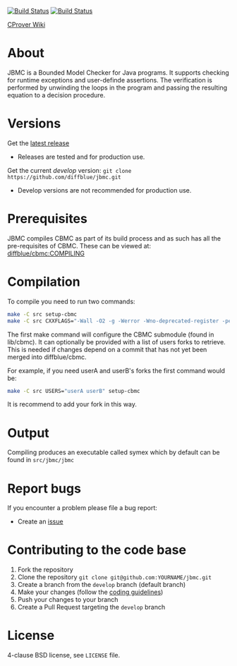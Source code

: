 [![Build Status][travis_img]][travis] [![Build Status][appveyor_img]][appveyor]

[CProver Wiki](http://www.cprover.org/wiki)

About
=====

JBMC is a Bounded Model Checker for Java programs. It supports
checking for runtime exceptions and user-definde assertions.
The verification is performed by unwinding the loops in the program
and passing the resulting equation to a decision procedure.

Versions
========

Get the [latest release](https://github.com/diffblue/jbmc/releases)
* Releases are tested and for production use.

Get the current *develop* version: `git clone https://github.com/diffblue/jbmc.git`
* Develop versions are not recommended for production use.

Prerequisites
============

JBMC compiles CBMC as part of its build process and as such has all the pre-requisites of CBMC. These can be viewed at: [diffblue/cbmc:COMPILING](http://github.com/diffblue/cbmc/blob/master/COMPILING)

Compilation
===========

To compile you need to run two commands:

```bash
make -C src setup-cbmc
make -C src CXXFLAGS="-Wall -O2 -g -Werror -Wno-deprecated-register -pedantic -Wno-sign-compare"
```

The first make command will configure the CBMC submodule (found in lib/cbmc). It can optionally be provided with a list of users forks to retrieve. This is  needed if changes depend on a commit that has not yet been merged into
diffblue/cbmc.

For example, if you need userA and userB's forks the first command would be:

```bash
make -C src USERS="userA userB" setup-cbmc
```

It is recommend to add your fork in this way.

Output
======

Compiling produces an executable called symex which by default can be found in `src/jbmc/jbmc`

Report bugs
===========

If you encounter a problem please file a bug report:
* Create an [issue](https://github.com/diffblue/jbmc/issues)

Contributing to the code base
=============================

1. Fork the repository
2. Clone the repository `git clone git@github.com:YOURNAME/jbmc.git`
3. Create a branch from the `develop` branch (default branch)
4. Make your changes (follow the [coding guidelines](https://github.com/diffblue/cbmc/blob/develop/CODING_STANDARD.md))
5. Push your changes to your branch
6. Create a Pull Request targeting the `develop` branch

License
=======
4-clause BSD license, see `LICENSE` file.

[travis]: https://travis-ci.org/diffblue/jbmc
[travis_img]: https://travis-ci.org/diffblue/jbmc.svg?branch=develop
[appveyor]: https://ci.appveyor.com/project/diffblue/jbmc/
[appveyor_img]: https://ci.appveyor.com/api/projects/status/github/diffblue/jbmc?svg=true&branch=develop
